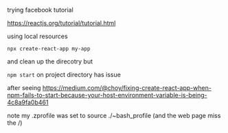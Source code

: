 trying facebook tutorial 

https://reactjs.org/tutorial/tutorial.html

using local resources 

```npx create-react-app my-app```

and clean up the direcotry but 

```npm start``` on project directory has issue

after seeing https://medium.com/@choy/fixing-create-react-app-when-npm-fails-to-start-because-your-host-environment-variable-is-being-4c8a9fa0b461

note my .zprofile was set to source ./~bash_profile (and the web page miss the /)

